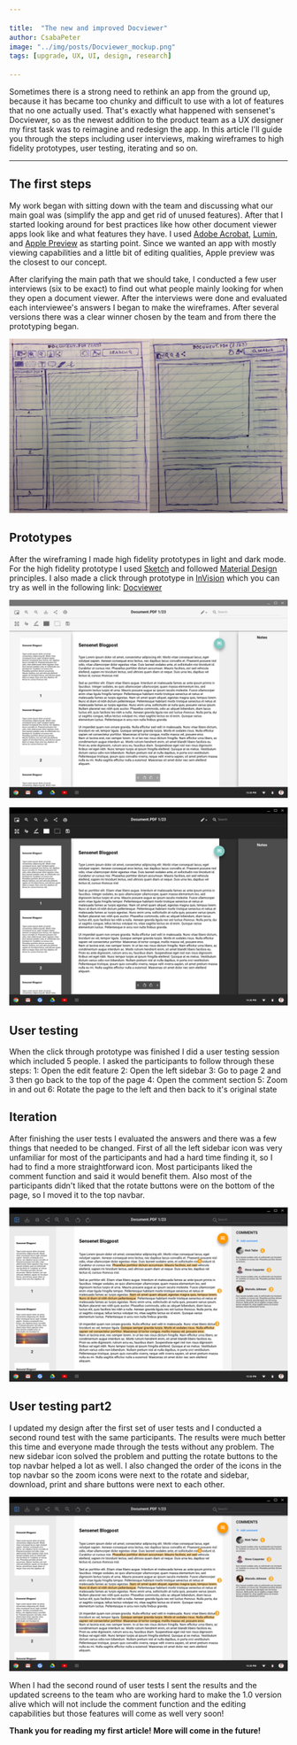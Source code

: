 ```yaml
---

title:  "The new and improved Docviewer"
author: CsabaPeter
image: "../img/posts/Docviewer_mockup.png"
tags: [upgrade, UX, UI, design, research]

---
```


Sometimes there is a strong need to rethink an app from the ground up, because it has became too chunky and difficult to use with a lot of features that no one actually used. That's exactly what happened with sensenet's Docviewer, so as the newest addition to the product team as a UX designer my first task was to reimagine and redesign the app.
In this article I'll guide you through the steps including user interviews, making wireframes to high fidelity prototypes, user testing, iterating and so on. 

---

## The first steps
My work began with sitting down with the team and discussing what our main goal was (simplify the app and get rid of unused features). After that I started looking around for best practices like how other document viewer apps look like and what features they have. I used [Adobe Acrobat](https://acrobat.adobe.com/hu/hu/acrobat/pdf-reader.html), [Lumin](https://www.luminpdf.com/), and [Apple Preview](https://www.apple.com/lae/ios/ios-12-preview/) as starting point. 
Since we wanted an app with mostly viewing capabilities and a little bit of editing qualities, Apple preview was the closest to our concept.

After clarifying the main path that we should take, I conducted a few user interviews (six to be exact) to find out what people mainly looking for when they open a document viewer. After the interviews were done and evaluated each interviewee's answers I began to make the wireframes. After several versions there was a clear winner chosen by the team and from there the prototyping began.

![Wireframes](/img/posts/Wireframe.png "Selected Wireframes")

## Prototypes
After the wireframing I made high fidelity prototypes in light and dark mode. For the high fidelity prototype I used [Sketch](https://www.sketchapp.com/) and followed [Material Design](https://material.io/design/) principles. I also made a click through prototype in [InVision](https://www.invisionapp.com/) which you can try as well in the following link: [Docviewer](https://projects.invisionapp.com/share/TGJZD5KNQZU#/screens)

![Prototype1](/img/posts/Docviewer-Active-Light.png "Prototype light")

![Prototype2](/img/posts/Docviewer-Active-Dark.png "Prototype dark")


## User testing
When the click through prototype was finished I did a user testing session which included 5 people.
I asked the participants to follow through these steps:
1: Open the edit feature
2: Open the left sidebar
3: Go to page 2 and 3 then go back to the top of the page
4: Open the comment section
5: Zoom in and out
6: Rotate the page to the left and then back to it's original state


## Iteration
After finishing the user tests I evaluated the answers and there was a few things that needed to be changed. First of all the left sidebar icon was very unfamiliar for most of the participants and had a hard time finding it, so I had to find a more straightforward icon. Most participants liked the comment function and said it would benefit them. Also most of the participants didn't liked that the rotate buttons were on the bottom of the page, so I moved it to the top navbar.

![Iteration](/img/posts/Docviewer_mockup.png "Iterated design")

## User testing part2
I updated my design after the first set of user tests and I conducted a second round test with the same participants. The results were much better this time and everyone made through the tests without any problem. The new sidebar icon solved the problem and putting the rotate buttons to the top navbar helped a lot as well. I also changed the order of the icons in the top navbar so the zoom icons were next to the rotate and sidebar, download, print and share buttons were next to each other.

![Iteration](/img/posts/Docviewer_mockup.png "Iterated design")

When I had the second round of user tests I sent the results and the updated screens to the team who are working hard to make the 1.0 version alive which will not include the comment function and the editing capabilities but those features will come as well very soon!

**Thank you for reading my first article! More will come in the future!**

